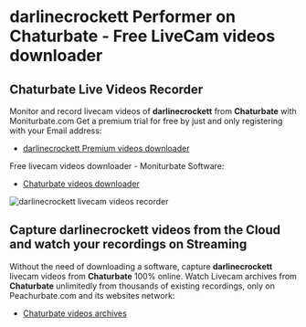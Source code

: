 # darlinecrockett Performer on Chaturbate - Free LiveCam videos downloader

## Chaturbate Live Videos Recorder

Monitor and record livecam videos of **darlinecrockett** from **Chaturbate** with Moniturbate.com
Get a premium trial for free by just and only registering with your Email address:
* [darlinecrockett Premium videos downloader](https://moniturbate.com/request-demo-licence-key.html)

Free livecam videos downloader - Moniturbate Software:
* [Chaturbate videos downloader](https://moniturbate.com/moniturbate-download-software.html)

![darlinecrockett livecam videos recorder](https://peachurnet.com/templates/moniturbate-software.png)


## Capture darlinecrockett videos from the Cloud and watch your recordings on Streaming

Without the need of downloading a software, capture **darlinecrockett** livecam videos from **Chaturbate** 100% online.
Watch Livecam archives from **Chaturbate** unlimitedly from thousands of existing recordings, only on Peachurbate.com and its websites network:
* [Chaturbate videos archives](https://peachurnet.com/)